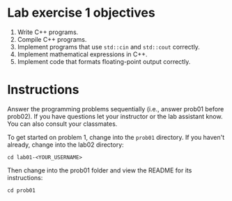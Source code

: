 # Lab exercise 1 objectives
1. Write C++ programs.
2. Compile C++ programs.
3. Implement programs that use `std::cin` and `std::cout` correctly.
4. Implement mathematical expressions in C++.
5. Implement code that formats floating-point output correctly.


# Instructions
Answer the programming problems sequentially (i.e., answer prob01 before prob02). 
If you have questions let your instructor or the lab assistant know. You can also consult your classmates.

To get started on problem 1, change into the `prob01` directory. If you haven't already, change into the lab02 directory:
```
cd lab01-<YOUR_USERNAME>
```

Then change into the prob01 folder and view the README for its instructions:
```
cd prob01
```

